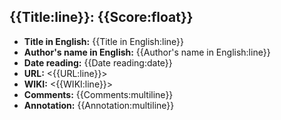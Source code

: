 ## {{Title:line}}: {{Score:float}}

- **Title in English:** {{Title in English:line}}
- **Author's name in English:** {{Author's name in English:line}}
- **Date reading:** {{Date reading:date}}
- **URL:** <{{URL:line}}>
- **WIKI:** <{{WIKI:line}}>
- **Comments:** {{Comments:multiline}}
- **Annotation:** {{Annotation:multiline}}
